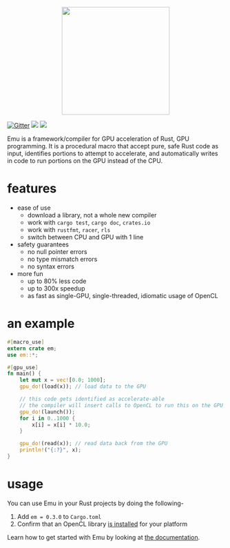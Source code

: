 <p align="center">
<!-- <img width="250px" src="https://i.imgur.com/kTap42K.png"/> -->
    <img width="250px" src="https://i.imgur.com/CZEkdK1.png"/>
</p>

[![Gitter](https://badges.gitter.im/talk-about-emu/thoughts.svg)](https://gitter.im/talk-about-emu/thoughts?utm_source=badge&utm_medium=badge&utm_campaign=pr-badge)
[![](http://meritbadge.herokuapp.com/em)](https://crates.io/crates/em)
[![](https://docs.rs/em/badge.svg)](https://docs.rs/em)

Emu is a framework/compiler for GPU acceleration of Rust, GPU programming. It is a procedural macro that accept pure, safe Rust code as input, identifies portions to attempt to accelerate, and automatically writes in code to run portions on the GPU instead of the CPU.

# features

- ease of use
  - download a library, not a whole new compiler
  - work with `cargo test`, `cargo doc`, `crates.io`
  - work with `rustfmt`, `racer`, `rls`
  - switch between CPU and GPU with 1 line
- safety guarantees
  - no null pointer errors
  - no type mismatch errors
  - no syntax errors
- more fun
  - up to 80% less code
  - up to 300x speedup
  - as fast as single-GPU, single-threaded, idiomatic usage of OpenCL

# an example

```rust
#[macro_use]
extern crate em;
use em::*;

#[gpu_use]
fn main() {
    let mut x = vec![0.0; 1000];
    gpu_do!(load(x)); // load data to the GPU

    // this code gets identified as accelerate-able
    // the compiler will insert calls to OpenCL to run this on the GPU
    gpu_do!(launch());
    for i in 0..1000 {
        x[i] = x[i] * 10.0;
    }

    gpu_do!(read(x)); // read data back from the GPU
    println!("{:?}", x);
}
```

# usage

You can use Emu in your Rust projects by doing the following-

1. Add `em = 0.3.0` to `Cargo.toml`
2. Confirm that an OpenCL library [is installed]() for your platform

Learn how to get started with Emu by looking at [the documentation](https://docs.rs/em).